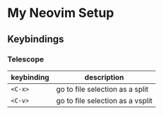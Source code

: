 # My Neovim Setup

## Keybindings

### Telescope

| keybinding | description                      |
| ---------- | -------------------------------- |
| `<C-x>`    | go to file selection as a split  |
| `<C-v>`    | go to file selection as a vsplit |
